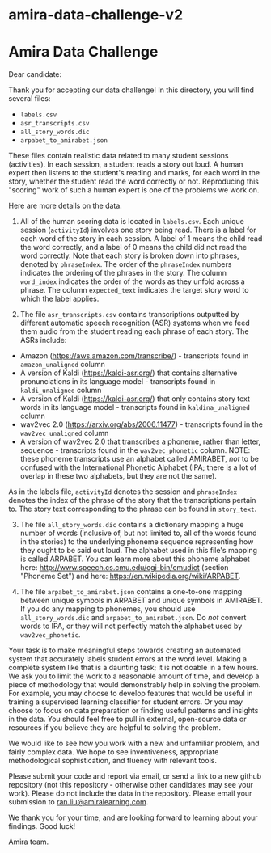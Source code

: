 # amira-data-challenge-v2

# Amira Data Challenge

Dear candidate:

Thank you for accepting our data challenge! In this directory, you will find several files:

- `labels.csv`
- `asr_transcripts.csv`
- `all_story_words.dic`
- `arpabet_to_amirabet.json`

These files contain realistic data related to many student sessions (activities). In each session, a student reads
a story out loud.  A human expert then listens to the student's reading and marks, for each word in the story, whether
the student read the word correctly or not. Reproducing this "scoring" work of such a human expert is one of the problems
we work on.

Here are more details on the data.


1. All of the human scoring data is located in `labels.csv`. Each unique session (`activityId`) involves one story being read.
There is a label for each word of the story in each session. A label of 1 means the child read the word correctly, and a label
of 0 means the child did not read the word correctly. Note that each story is broken down into phrases, denoted by
`phraseIndex`. The order of the `phraseIndex` numbers indicates the ordering of the phrases in the story. The column `word_index`
indicates the order of the words as they unfold across a phrase. The column `expected_text` indicates the target story word
to which the label applies.


2. The file `asr_transcripts.csv` contains transcriptions outputted by different automatic speech recognition (ASR) systems when
we feed them audio from the student reading each phrase of each story. The ASRs include:
- Amazon (https://aws.amazon.com/transcribe/) - transcripts found in `amazon_unaligned` column
- A version of Kaldi (https://kaldi-asr.org/) that contains alternative pronunciations in its language model - transcripts found
in `kaldi_unaligned` column
- A version of Kaldi (https://kaldi-asr.org/) that only contains story text words in its language model - transcripts found in
`kaldina_unaligned` column
- wav2vec 2.0 (https://arxiv.org/abs/2006.11477) - transcripts found in the `wav2vec_unaligned` column
- A version of wav2vec 2.0 that transcribes a phoneme, rather than letter, sequence - transcripts found in the `wav2vec_phonetic` column.
NOTE: these phoneme transcripts use an alphabet called AMIRABET, *not* to be confused with the International Phonetic Alphabet (IPA; there
is a lot of overlap in these two alphabets, but they are not the same).

As in the labels file, `activityId` denotes the session and `phraseIndex` denotes the index of the phrase of the story that the transcriptions
pertain to. The story text corresponding to the phrase can be found in `story_text`. 


3. The file `all_story_words.dic` contains a dictionary mapping a huge number of words (inclusive of, but not limited to, all of the
words found in the stories) to the underlying phoneme sequence representing how they ought to be said out loud. The alphabet used in
this file's mapping is called ARPABET. You can learn more about this phoneme alphabet here: http://www.speech.cs.cmu.edu/cgi-bin/cmudict
(section "Phoneme Set") and here: https://en.wikipedia.org/wiki/ARPABET.


4. The file `arpabet_to_amirabet.json` contains a one-to-one mapping between unique symbols in ARPABET and unique symbols in AMIRABET.
If you do any mapping to phonemes, you should use `all_story_words.dic` and `arpabet_to_amirabet.json`.  Do *not* convert words to IPA,
or they will not perfectly match the alphabet used by `wav2vec_phonetic`.


Your task is to make meaningful steps towards creating an automated system that accurately labels student errors at the word level.
Making a complete system like that is a daunting task; it is not doable in a few hours. We ask you to limit the work to a reasonable
amount of time, and develop a piece of methodology that would demonstrably help in solving the problem. For example, you may choose
to develop features that would be useful in training a supervised learning classifier for student errors. Or you may choose to focus
on data preparation or finding useful patterns and insights in the data. You should feel free to pull in external, open-source data or
resources if you believe they are helpful to solving the problem.

We would like to see how you work with a new and unfamiliar problem, and fairly complex data. We hope to see inventiveness, appropriate
methodological sophistication, and fluency with relevant tools.

Please submit your code and report via email, or send a link to a new github repository (not this repository - otherwise other candidates
may see your work). Please do not include the data in the repository. Please email your submission to ran.liu@amiralearning.com.

We thank you for your time, and are looking forward to learning about your findings. Good luck!

Amira team.
